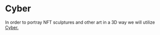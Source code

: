# Cyber

In order to portray NFT sculptures and other art in a 3D way we will utilize [Cyber.](https://oncyber.io)&#x20;
